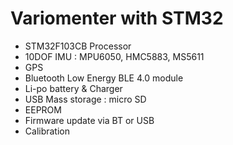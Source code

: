 # Variomenter with STM32

* STM32F103CB Processor
* 10DOF IMU : MPU6050, HMC5883, MS5611
* GPS
* Bluetooth Low Energy BLE 4.0 module
* Li-po battery & Charger
* USB Mass storage : micro SD
* EEPROM
* Firmware update via BT or USB
* Calibration
